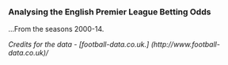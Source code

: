 <h3>Analysing the English Premier League Betting Odds</h3>
<p>...From the seasons 2000-14.</p>

<p><em>Credits for the data - [football-data.co.uk.] (http://www.football-data.co.uk)/ </em></p>